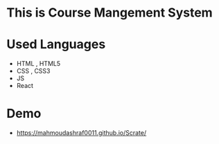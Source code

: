 # This is Course Mangement System 
# Used Languages 
  - HTML , HTML5
  - CSS , CSS3
  - JS
  - React
# Demo 
- https://mahmoudashraf0011.github.io/Scrate/
